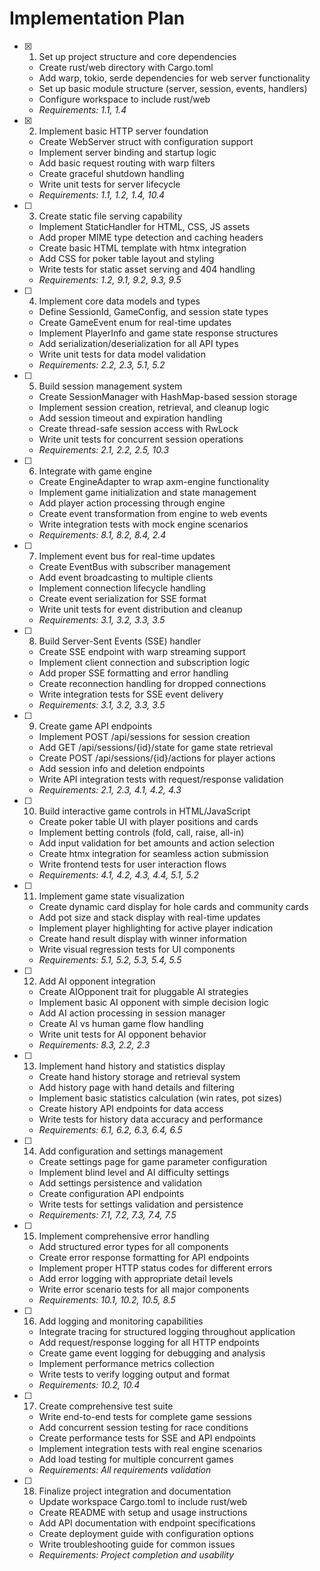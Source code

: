 # Implementation Plan

- [x] 1. Set up project structure and core dependencies
  - Create rust/web directory with Cargo.toml
  - Add warp, tokio, serde dependencies for web server functionality
  - Set up basic module structure (server, session, events, handlers)
  - Configure workspace to include rust/web
  - _Requirements: 1.1, 1.4_

- [x] 2. Implement basic HTTP server foundation
  - Create WebServer struct with configuration support
  - Implement server binding and startup logic
  - Add basic request routing with warp filters
  - Create graceful shutdown handling
  - Write unit tests for server lifecycle
  - _Requirements: 1.1, 1.2, 1.4, 10.4_

- [ ] 3. Create static file serving capability
  - Implement StaticHandler for HTML, CSS, JS assets
  - Add proper MIME type detection and caching headers
  - Create basic HTML template with htmx integration
  - Add CSS for poker table layout and styling
  - Write tests for static asset serving and 404 handling
  - _Requirements: 1.2, 9.1, 9.2, 9.3, 9.5_

- [ ] 4. Implement core data models and types
  - Define SessionId, GameConfig, and session state types
  - Create GameEvent enum for real-time updates
  - Implement PlayerInfo and game state response structures
  - Add serialization/deserialization for all API types
  - Write unit tests for data model validation
  - _Requirements: 2.2, 2.3, 5.1, 5.2_

- [ ] 5. Build session management system
  - Create SessionManager with HashMap-based session storage
  - Implement session creation, retrieval, and cleanup logic
  - Add session timeout and expiration handling
  - Create thread-safe session access with RwLock
  - Write unit tests for concurrent session operations
  - _Requirements: 2.1, 2.2, 2.5, 10.3_

- [ ] 6. Integrate with game engine
  - Create EngineAdapter to wrap axm-engine functionality
  - Implement game initialization and state management
  - Add player action processing through engine
  - Create event transformation from engine to web events
  - Write integration tests with mock engine scenarios
  - _Requirements: 8.1, 8.2, 8.4, 2.4_

- [ ] 7. Implement event bus for real-time updates
  - Create EventBus with subscriber management
  - Add event broadcasting to multiple clients
  - Implement connection lifecycle handling
  - Create event serialization for SSE format
  - Write unit tests for event distribution and cleanup
  - _Requirements: 3.1, 3.2, 3.3, 3.5_

- [ ] 8. Build Server-Sent Events (SSE) handler
  - Create SSE endpoint with warp streaming support
  - Implement client connection and subscription logic
  - Add proper SSE formatting and error handling
  - Create reconnection handling for dropped connections
  - Write integration tests for SSE event delivery
  - _Requirements: 3.1, 3.2, 3.3, 3.5_

- [ ] 9. Create game API endpoints
  - Implement POST /api/sessions for session creation
  - Add GET /api/sessions/{id}/state for game state retrieval
  - Create POST /api/sessions/{id}/actions for player actions
  - Add session info and deletion endpoints
  - Write API integration tests with request/response validation
  - _Requirements: 2.1, 2.3, 4.1, 4.2, 4.3_

- [ ] 10. Build interactive game controls in HTML/JavaScript
  - Create poker table UI with player positions and cards
  - Implement betting controls (fold, call, raise, all-in)
  - Add input validation for bet amounts and action selection
  - Create htmx integration for seamless action submission
  - Write frontend tests for user interaction flows
  - _Requirements: 4.1, 4.2, 4.3, 4.4, 5.1, 5.2_

- [ ] 11. Implement game state visualization
  - Create dynamic card display for hole cards and community cards
  - Add pot size and stack display with real-time updates
  - Implement player highlighting for active player indication
  - Create hand result display with winner information
  - Write visual regression tests for UI components
  - _Requirements: 5.1, 5.2, 5.3, 5.4, 5.5_

- [ ] 12. Add AI opponent integration
  - Create AIOpponent trait for pluggable AI strategies
  - Implement basic AI opponent with simple decision logic
  - Add AI action processing in session manager
  - Create AI vs human game flow handling
  - Write unit tests for AI opponent behavior
  - _Requirements: 8.3, 2.2, 2.3_

- [ ] 13. Implement hand history and statistics display
  - Create hand history storage and retrieval system
  - Add history page with hand details and filtering
  - Implement basic statistics calculation (win rates, pot sizes)
  - Create history API endpoints for data access
  - Write tests for history data accuracy and performance
  - _Requirements: 6.1, 6.2, 6.3, 6.4, 6.5_

- [ ] 14. Add configuration and settings management
  - Create settings page for game parameter configuration
  - Implement blind level and AI difficulty settings
  - Add settings persistence and validation
  - Create configuration API endpoints
  - Write tests for settings validation and persistence
  - _Requirements: 7.1, 7.2, 7.3, 7.4, 7.5_

- [ ] 15. Implement comprehensive error handling
  - Add structured error types for all components
  - Create error response formatting for API endpoints
  - Implement proper HTTP status codes for different errors
  - Add error logging with appropriate detail levels
  - Write error scenario tests for all major components
  - _Requirements: 10.1, 10.2, 10.5, 8.5_

- [ ] 16. Add logging and monitoring capabilities
  - Integrate tracing for structured logging throughout application
  - Add request/response logging for all HTTP endpoints
  - Create game event logging for debugging and analysis
  - Implement performance metrics collection
  - Write tests to verify logging output and format
  - _Requirements: 10.2, 10.4_

- [ ] 17. Create comprehensive test suite
  - Write end-to-end tests for complete game sessions
  - Add concurrent session testing for race conditions
  - Create performance tests for SSE and API endpoints
  - Implement integration tests with real engine scenarios
  - Add load testing for multiple concurrent games
  - _Requirements: All requirements validation_

- [ ] 18. Finalize project integration and documentation
  - Update workspace Cargo.toml to include rust/web
  - Create README with setup and usage instructions
  - Add API documentation with endpoint specifications
  - Create deployment guide with configuration options
  - Write troubleshooting guide for common issues
  - _Requirements: Project completion and usability_
